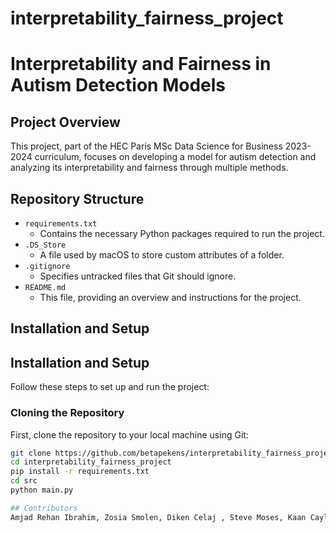 # interpretability_fairness_project

# Interpretability and Fairness in Autism Detection Models

## Project Overview

This project, part of the HEC Paris MSc Data Science for Business 2023-2024 curriculum, focuses on developing a model for autism detection and analyzing its interpretability and fairness through multiple methods.

## Repository Structure

- `requirements.txt`
  - Contains the necessary Python packages required to run the project.
- `.DS_Store`
  - A file used by macOS to store custom attributes of a folder.
- `.gitignore`
  - Specifies untracked files that Git should ignore.
- `README.md`
  - This file, providing an overview and instructions for the project.

## Installation and Setup

## Installation and Setup

Follow these steps to set up and run the project:

### Cloning the Repository

First, clone the repository to your local machine using Git:

```bash
git clone https://github.com/betapekens/interpretability_fairness_project.git
cd interpretability_fairness_project
pip install -r requirements.txt
cd src
python main.py

## Contributors
Amjad Rehan Ibrahim, Zosia Smolen, Diken Celaj , Steve Moses, Kaan Caylan
